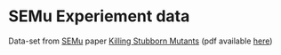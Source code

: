 # SEMu Experiement data

Data-set from [SEMu](https://github.com/thierry-tct/KLEE-SEMu) paper [Killing Stubborn Mutants](https://dl.acm.org/doi/10.1145/3425497) (pdf available [here](https://orbilu.uni.lu/bitstream/10993/44339/1/main%20%283%29.pdf))
